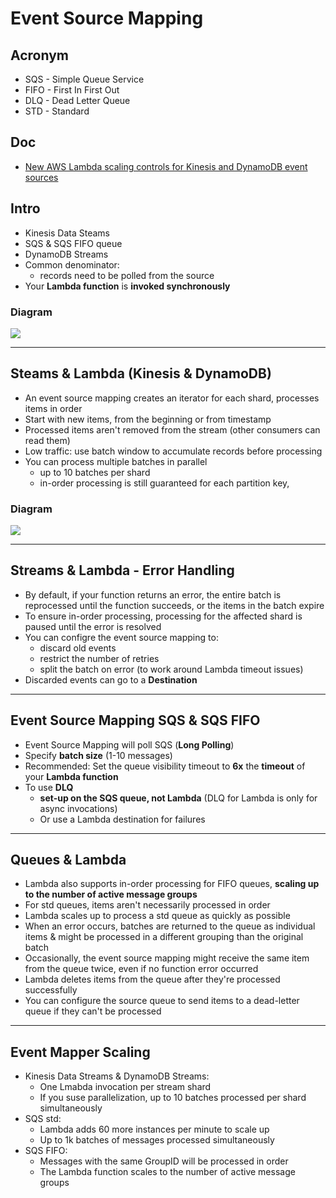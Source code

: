 # Event Source Mapping

## Acronym
* SQS - Simple Queue Service
* FIFO - First In First Out
* DLQ - Dead Letter Queue
* STD - Standard

## Doc
* [New AWS Lambda scaling controls for Kinesis and DynamoDB event sources](https://aws.amazon.com/blogs/compute/new-aws-lambda-scaling-controls-for-kinesis-and-dynamodb-event-sources/)

## Intro
* Kinesis Data Steams
* SQS & SQS FIFO queue
* DynamoDB Streams
* Common denominator:
    * records need to be polled from the source
* Your **Lambda function** is **invoked synchronously**

### Diagram
[<img src="https://i.imgur.com/JUgRx0E.png">](https://i.imgur.com/JUgRx0E.png)

---

## Steams & Lambda (Kinesis & DynamoDB)
* An event source mapping creates an iterator for each shard, processes items in order
* Start with new items, from the beginning or from timestamp
* Processed items aren't removed from the stream (other consumers can read them)
* Low traffic: use batch window to accumulate records before processing
* You can process multiple batches in parallel
    * up to 10 batches per shard
    * in-order processing is still guaranteed for each partition key,

### Diagram
[<img src="https://i.imgur.com/iAXPFbN.png">](https://i.imgur.com/iAXPFbN.png)

---

## Streams & Lambda - Error Handling
* By default, if your function returns an error, the entire batch is reprocessed until the function succeeds,
  or the items in the batch expire
* To ensure in-order processing, processing for the affected shard is paused until the error is resolved
* You can configre the event source mapping to:
    * discard old events
    * restrict the number of retries
    * split the batch on error (to work around Lambda timeout issues)
* Discarded events can go to a **Destination**

---

## Event Source Mapping SQS & SQS FIFO
* Event Source Mapping will poll SQS (**Long Polling**)
* Specify **batch size** (1-10 messages)
* Recommended: Set the queue visibility timeout to **6x** the **timeout** of your **Lambda function**
* To use **DLQ**
    * **set-up on the SQS queue, not Lambda** (DLQ for Lambda is only for async invocations)
    * Or use a Lambda destination for failures
    
---

## Queues & Lambda
* Lambda also supports in-order processing for FIFO queues, **scaling up to the number of active 
  message groups**
* For std queues, items aren't necessarily processed in order
* Lambda scales up to process a std queue as quickly as possible
* When an error occurs, batches are returned to the queue as individual items & might be processed in a different grouping than the original batch
* Occasionally, the event source mapping might receive the same item from the queue twice, even if no function error occurred
* Lambda deletes items from the queue after they're processed successfully
* You can configure the source queue to send items to a dead-letter queue if they can't be processed

---

## Event Mapper Scaling
* Kinesis Data Streams & DynamoDB Streams:
    * One Lmabda invocation per stream shard
    * If you suse parallelization, up to 10 batches processed per shard simultaneously
* SQS std:
    * Lambda adds 60 more instances per minute to scale up
    * Up to 1k batches of messages processed simultaneously
* SQS FIFO:
    * Messages with the same GroupID will be processed in order
    * The Lambda function scales to the number of active message groups
